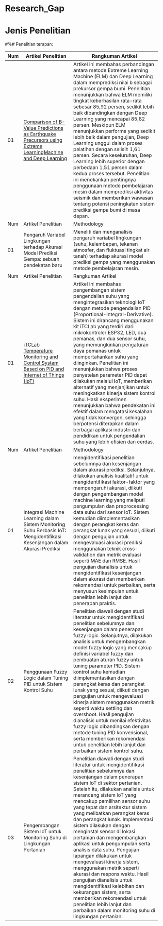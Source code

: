# Research_Gap

# Jenis Penelitian

#%# Penelitian terapan:

| Num  | Artikel Penelitian                                                                                                                                                    | Rangkuman Artikel                                                                |
| -----|---------------------------------------------------------------------------------------------------------------------------------------------------------------------------------|------------------------------------------------------------------------------------------|
|  01  |<a href="https://drive.google.com/file/d/1Uw2CHBe_eHYMFKYxo-it4ZcResDWcvea/view?usp=sharing">Comparison of B-Value Predictions as Earthquake Precursors using Extreme LearningMachine and Deep Learning</a>                      | Artikel ini membahas perbandingan antara metode Extreme Learning Machine (ELM) dan Deep Learning dalam memprediksi nilai b sebagai prekursor gempa bumi. Penelitian menunjukkan bahwa ELM memiliki tingkat keberhasilan rata-rata sebesar 85,92 persen, sedikit lebih baik dibandingkan dengan Deep Learning yang mencapai 85,82 persen. Meskipun ELM menunjukkan performa yang sedikit lebih baik dalam pengujian, Deep Learning unggul dalam proses pelatihan dengan selisih 1,61 persen. Secara keseluruhan, Deep Learning lebih superior dengan perbedaan 1,51 persen dalam kedua proses tersebut. Penelitian ini menekankan pentingnya penggunaan metode pembelajaran mesin dalam memprediksi aktivitas seismik dan memberikan wawasan tentang potensi peningkatan sistem prediksi gempa bumi di masa depan.|
| Num  | Artikel Penelitian                                                                                                                                                    | Methodology                                                                |
|  01  |<a>Pengaruh Variabel Lingkungan terhadap Akurasi Model Prediksi Gempa: sebuah pendekatan baru</a>                                          | Meneliti dan menganalisis pengaruh variabel lingkungan (suhu, kelembapan, tekanan atmosfer, dan fluktuasi tingkat air tanah) terhadap akurasi model prediksi gempa yang menggunakan metode pembelajaran mesin. |
| Num  | Artikel Penelitian                                                                                                                                                    | Rangkuman Artikel                                                                |
|  01  |<a href="https://drive.google.com/file/d/1Uw2CHBe_eHYMFKYxo-it4ZcResDWcvea/view?usp=sharing">iTCLab Temperature Monitoring and Control System Based on PID and Internet of Things (IoT)</a>                      | Artikel ini membahas pengembangan sistem pengendalian suhu yang mengintegrasikan teknologi IoT dengan metode pengendalian PID (Proportional-Integral-Derivative). Sistem ini dirancang menggunakan kit iTCLab yang terdiri dari mikrokontroler ESP32, LED, dua pemanas, dan dua sensor suhu, yang memungkinkan pengaturan daya pemanas untuk mempertahankan suhu yang diinginkan. Penelitian ini menunjukkan bahwa proses penyetelan parameter PID dapat dilakukan melalui IoT, memberikan alternatif yang menjanjikan untuk meningkatkan kinerja sistem kontrol suhu. Hasil eksperimen menunjukkan bahwa pendekatan ini efektif dalam mengatasi kesalahan yang tidak konvergen, sehingga berpotensi diterapkan dalam berbagai aplikasi industri dan pendidikan untuk pengendalian suhu yang lebih efisien dan cerdas.|
| Num  | Artikel Penelitian                                                                                                                                                    | Methodology                                                                |
|  01  |<a>Integrasi Machine Learning dalam Sistem Monitoring Suhu Berbasis IoT: Mengidentifikasi Kesenjangan dalam Akurasi Prediksi</a>                                          | mengidentifikasi penelitian sebelumnya dan kesenjangan dalam akurasi prediksi. Selanjutnya, dilakukan analisis kualitatif untuk mengidentifikasi faktor-faktor yang mempengaruhi akurasi, diikuti dengan pengembangan model machine learning yang meliputi pengumpulan dan preprocessing data suhu dari sensor IoT. Sistem kemudian diimplementasikan dengan perangkat keras dan perangkat lunak yang sesuai, diikuti dengan pengujian untuk mengevaluasi akurasi prediksi menggunakan teknik cross-validation dan metrik evaluasi seperti MAE dan RMSE. Hasil pengujian dianalisis untuk mengidentifikasi kesenjangan dalam akurasi dan memberikan rekomendasi untuk perbaikan, serta menyusun kesimpulan untuk penelitian lebih lanjut dan penerapan praktis. |
|  02  |<a>Penggunaan Fuzzy Logic dalam Tuning PID untuk Sistem Kontrol Suhu</a>                                          | Penelitian diawali dengan studi literatur untuk mengidentifikasi penelitian sebelumnya dan kesenjangan dalam penerapan fuzzy logic. Selanjutnya, dilakukan analisis untuk mengembangkan model fuzzy logic yang mencakup definisi variabel fuzzy dan pembuatan aturan fuzzy untuk tuning parameter PID. Sistem kontrol suhu kemudian diimplementasikan dengan perangkat keras dan perangkat lunak yang sesuai, diikuti dengan pengujian untuk mengevaluasi kinerja sistem menggunakan metrik seperti waktu settling dan overshoot. Hasil pengujian dianalisis untuk menilai efektivitas fuzzy logic dibandingkan dengan metode tuning PID konvensional, serta memberikan rekomendasi untuk penelitian lebih lanjut dan perbaikan sistem kontrol suhu. |
|  03  |<a>Pengembangan Sistem IoT untuk Monitoring Suhu di Lingkungan Pertanian</a>                                          |  Penelitian diawali dengan studi literatur untuk mengidentifikasi penelitian sebelumnya dan kesenjangan dalam penerapan sistem IoT di sektor pertanian. Setelah itu, dilakukan analisis untuk merancang sistem IoT yang mencakup pemilihan sensor suhu yang tepat dan arsitektur sistem yang melibatkan perangkat keras dan perangkat lunak. Implementasi sistem dilakukan dengan menginstal sensor di lokasi pertanian dan mengembangkan aplikasi untuk pengumpulan serta analisis data suhu. Pengujian lapangan dilakukan untuk mengevaluasi kinerja sistem, menggunakan metrik seperti akurasi dan respons waktu. Hasil pengujian dianalisis untuk mengidentifikasi kelebihan dan kekurangan sistem, serta memberikan rekomendasi untuk penelitian lebih lanjut dan perbaikan dalam monitoring suhu di lingkungan pertanian. |


<br></br>


<br>
</br>

